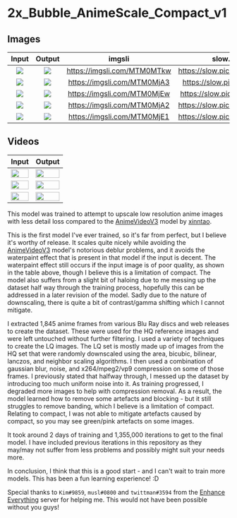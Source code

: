# 2x_Bubble_AnimeScale_Compact_v1
## Images
| Input | Output | imgsli | slow.pics |
:-------------------------:|:-------------------------:|:-------------------------:|:-------------------------:|
![](http://bubblemint.cumz.one/2Novf7f.png)  |  ![](http://bubblemint.cumz.one/3E3s1Up.png) | https://imgsli.com/MTM0MTkw | https://slow.pics/c/Y0AaOa3e
![](http://bubblemint.cumz.one/41UEsQv.png) | ![](http://bubblemint.cumz.one/7bfjgmh.png) | https://imgsli.com/MTM0MjA3 | https://slow.pics/c/hjtYgiWt
![](http://bubblemint.cumz.one/9HQsU6W.png) | ![](http://bubblemint.cumz.one/9HQsU6W.png) | https://imgsli.com/MTM0MjEw | https://slow.pics/c/2QmPplix
![](http://bubblemint.cumz.one/2Nfnb5p.png) | ![](http://bubblemint.cumz.one/4U8Z7We.png) | https://imgsli.com/MTM0MjA2 | https://slow.pics/c/KzD3ngOu
![](http://bubblemint.cumz.one/2uefvE8.png) | ![](http://bubblemint.cumz.one/2uefvE8.png) | https://imgsli.com/MTM0MjE1 | https://slow.pics/c/4pZ8ZS8V
## Videos
| Input | Output |
|:-----:|:------:|
[<img src="http://bubblemint.cumz.one/4LwZNh5.png" width="100%">](http://bubblemint.cumz.one/7zMtiVe.mp4 "540p") |[<img src="http://bubblemint.cumz.one/46T8QG5.png" width="100%">](http://bubblemint.cumz.one/9U2L6CW.mp4 "1080p")
[<img src="http://bubblemint.cumz.one/8nyJYb4.png" width="100%">](http://bubblemint.cumz.one/4SmJ8GW.mp4 "540p") |[<img src="http://bubblemint.cumz.one/4BJKRmw.png" width="100%">](http://bubblemint.cumz.one/2pV5Mqo.mp4 "1080p")
[<img src="http://bubblemint.cumz.one/6BvnHFK.png" width="100%">](http://bubblemint.cumz.one/7h7gskr.mp4 "540p") |[<img src="http://bubblemint.cumz.one/h3b6pCu.png" width="100%">](http://bubblemint.cumz.one/3p4jAoC.mp4 "1080p")

This model was trained to attempt to upscale low resolution anime images with less detail loss compared to the [AnimeVideoV3](https://github.com/xinntao/Real-ESRGAN/blob/master/docs/anime_video_model.md) model by [xinntao](https://github.com/xinntao/).

This is the first model I've ever trained, so it's far from perfect, but I believe it's worthy of release. It scales quite nicely while avoiding the [AnimeVideoV3](https://github.com/xinntao/Real-ESRGAN/blob/master/docs/anime_video_model.md) model's notorious deblur problems, and it avoids the waterpaint effect that is present in that model if the input is decent. The waterpaint effect still occurs if the input image is of poor quality, as shown in the table above, though I believe this is a limitation of compact. The model also suffers from a slight bit of haloing due to me messing up the dataset half way through the training process, hopefully this can be addressed in a later revision of the model. Sadly due to the nature of downscaling, there is quite a bit of contrast/gamma shifting which I cannot mitigate.

I extracted 1,845 anime frames from various Blu Ray discs and web releases to create the dataset. These were used for the HQ reference images and were left untouched without further filtering. I used a variety of techniques to create the LQ images. The LQ set is mostly made up of images from the HQ set that were randomly downscaled using the area, bicubic, bilinear, lanczos, and neighbor scaling algorithms. I then used a combination of gaussian blur, noise, and x264/mpeg2/vp9 compression on some of those frames. I previously stated that halfway through, I messed up the dataset by introducing too much uniform noise into it. As training progressed, I degraded more images to help with compression removal. As a result, the model learned how to remove some artefacts and blocking - but it still struggles to remove banding, which I believe is a limitation of compact. Relating to compact, I was not able to mitigate artefacts caused by compact, so you may see green/pink artefacts on some images.

It took around 2 days of training and 1,355,000 iterations to get to the final model. I have included previous iterations in this repository as they may/may not suffer from less problems and possibly might suit your needs more.

In conclusion, I think that this is a good start - and I can't wait to train more models. This has been a fun learning experience! :D

Special thanks to `Kim#9859`, `musl#0800` and `twittman#3594` from the [Enhance Everything](https://discord.gg/cpAUpDK) server for helping me. This would not have been possible without you guys!
